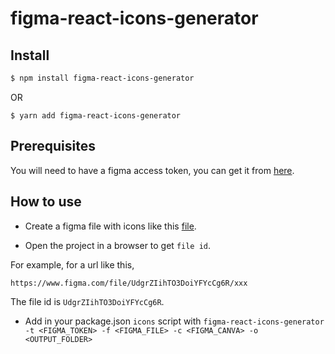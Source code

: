 # figma-react-icons-generator

## Install
```bash
$ npm install figma-react-icons-generator
```
OR
```
$ yarn add figma-react-icons-generator
```

## Prerequisites
You will need to have a figma access token, you can get it from [here](https://www.figma.com/developers/api#authentication).


## How to use

- Create a figma file with icons like this [file](https://www.figma.com/file/B1v7c2kZ8EnvF3tLlxmT69/how-to-delivery-svg-from-figma-to-react?node-id=0%3A1).

- Open the project in a browser to get `file id`.

For example, for a url like this,
```
https://www.figma.com/file/UdgrZIihTO3DoiYFYcCg6R/xxx
```

The file id is `UdgrZIihTO3DoiYFYcCg6R`.

- Add in your package.json `icons` script with `figma-react-icons-generator -t <FIGMA_TOKEN> -f <FIGMA_FILE> -c <FIGMA_CANVA> -o <OUTPUT_FOLDER>`